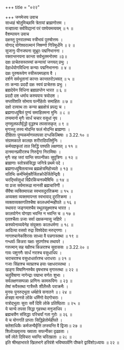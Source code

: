 +++
title = "०२२"

+++
जनमेजय उवाच  
साध्वहं श्रोतुमिच्छामि त्रेतायां ब्राह्मणोत्तम ।  
यज्ज्ञात्वा सर्वविद्यानां परं पश्येयमव्ययम् ॥ १ ॥  
वैशम्पायन उवाच  
दक्षस्तु पुनरालम्ब्य स्त्रीभावं पुरुषोत्तमः ।  
योगाद् योगेश्वरात्मानं निषण्णो गिरिमूर्धनि ॥ २ ॥  
सुजानुः पीनजघना सुभ्रूरः पद्मनिभानना ।  
रक्तान्तनयना कान्ता सर्वभूतमनोरमा ॥३॥  
दक्षः प्राचेतसस्तस्यां कन्यायां जनयत् प्रभुः ।  
देहार्धयोगविधिना कन्याः पद्मनिभाननाः ॥ ४ ॥  
दक्षः पुरुषरूपेण स्त्रीरूपमपहाय वै ।  
दर्शने सर्वभूतानां कान्तः कान्ततरोऽभवत् ॥ ५ ॥  
ताः कन्याः प्रददौ दक्षः स्वयं प्राचेतसः प्रभुः ।  
ब्रह्मदेयेन विधिना ब्रह्मप्राप्तेन भारत ॥ ६ ॥  
प्रददौ दश धर्माय कश्यपाय त्रयोदश ।  
सप्तविंशति सोमाय पत्नीहेतोः समाहितः ॥ ७ ॥  
दक्षो दत्त्वाथ ताः कन्या ब्रह्मक्षेत्रं प्रपद्य च ।  
ब्रह्मणाध्युषितं पुण्यं समाहितमना मुनिः ॥ ८ ॥  
तप्यमानो मृगैः सार्धं चचार वसुधां नृप ।  
तृणमूलफलैर्वृद्धो वृद्धश्च तपसासकृत् ॥ ९ ॥  
मृगास्तु तस्य मोदन्ति फलं मोदन्ति ब्राह्मणाः ।  
दीक्षिताः पुण्यकर्माणस्तपसा दग्धकिल्बिषाः ॥ 3.22.१० ॥  
संग्रामकाले कालज्ञः शरीरादिपतिर्मुनिः ।  
कर्मयज्ञकृतां तात सिद्धिं पश्यति लक्षणात् ॥ ११ ॥  
दानमानप्रवीराश्च निरुद्वेगा निरामिषाः ।  
मृगैः सह जरां यान्ति सपत्नीकाः सुपुत्रिणः ॥ १२ ॥  
ब्राह्मणाः स्तोत्रसंसिद्धा जनित्रे प्रथमे पदे ।  
ब्रह्मणाध्युषितत्वाच्च ब्रह्मक्षेत्रमिहोच्यते ॥ १३ ॥  
यतिभिः कर्मभिर्मुक्तैर्जितक्रोधैर्जितेन्द्रियैः ।  
चरद्भिर्वसुधां विप्रैरकिंचनपथैषिभिः ॥ १४ ॥  
या प्रजा सर्वमारूढा मानसी ब्रह्मचारिणी ।  
सैवैषा व्यक्तिमापन्ना स्वभावदुरतिक्रमा ॥ १५ ॥  
अव्यक्ता व्यक्तमापन्ता स्वभावाद् दुरतिक्रमा ।  
व्यक्ताव्यक्तगतिश्चैषा कालधर्मान्महीपते ॥ १६ ॥  
स्थावरा जङ्गमाश्चैव स्थूलसूक्ष्माश्च भारत ।  
कालयोगेन योगज्ञा भवन्ति न भवन्ति च ॥ १७ ॥  
एताश्चैताः प्रजाः सर्वा दक्षकन्यासु जज्ञिरे ।  
कश्यपेनाव्ययेनेह संयुक्ताः कालधर्मणा ॥ १८ ॥  
आदित्या वसवो रुद्रा विश्वेदेवा मरुद्गणाः ।  
नागाश्चानेकशिरसः साध्या वै पन्नगास्तथा ॥ १९ ॥  
गन्धर्वाः किन्नरा यक्षाः सुपर्णाश्च तथापरे ।  
गरुत्मान् सह यक्षैश्च किन्नराश्च सुवाससः ॥ 3.22.२० ॥  
गावः पशुगणैः सार्धं नराश्च वसुधाधिप ।  
चराचराश्च वसुधाधर्तारश्च धराधराः ॥ २१ ॥  
गजाः सिंहाश्च व्याघ्राश्च हयाः पक्षधरास्तथा ।  
खड्गा विषाणिनश्चैव वृषभाश्च मृगास्तथा ॥ २२ ॥  
चतुर्विषाणा नागेन्द्राः पद्माभा वर्णतः शुभाः ।  
सर्वलक्षणसम्पन्नाः प्राणिनः कामरूपिणः ॥ २३ ॥  
तेषां रूपैस्तथा गात्रैस्तैः शीलैस्तैः पराक्रमैः ।  
मुनयः पुनरुद्भूता धर्मक्षेत्रे सनातने ॥। २४ ॥  
क्षेत्रज्ञा मानसे लोके धर्मिणो वेदगोचराः ।  
यत्रोद्भूताः सुराः सर्वे दिवि लोके प्रतिष्ठिताः ॥ २५ ॥  
ये चान्ये तपसा सिद्धा गृहस्था मनुजाधिप ।  
ब्रह्मचर्येण संसिद्धाः परिचर्यां गता गुरोः ॥ २६ ॥  
ये च योगगतिं प्राप्ताः सिद्धिहेतोर्महीपते ।  
क्लेशाधिकैः कर्मजन्यैर्वृत्तिं लप्स्यन्ति वै द्विजाः॥ २७ ॥  
शिलोञ्छवृत्तयः ख्याताः सपत्नीका दृढव्रताः ।  
सर्वे त्वेते दिविचरा भवन्ति चरितव्रताः ॥ २८ ॥  
इति श्रीमहाभारते खिलभागे हरिवंशे भविष्यपर्वणि पौष्करे द्वाविंशोऽध्यायः ॥ २२ ॥